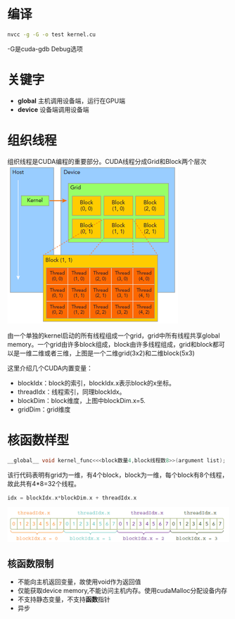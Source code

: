 # 编译
```bash
nvcc -g -G -o test kernel.cu
```
-G是cuda-gdb Debug选项
# 关键字
- __global__ 主机调用设备端，运行在GPU端
- __device__ 设备端调用设备端
# 组织线程
组织线程是CUDA编程的重要部分。CUDA线程分成Grid和Block两个层次
![](img/struct.png)

由一个单独的kernel启动的所有线程组成一个grid，grid中所有线程共享global memory。一个grid由许多block组成，block由许多线程组成，grid和block都可以是一维二维或者三维，上图是一个二维grid(3x2)和二维block(5x3)

这里介绍几个CUDA内置变量：

- blockIdx：block的索引，blockIdx.x表示block的x坐标。
- threadIdx：线程索引，同理blockIdx。
- blockDim：block维度，上图中blockDim.x=5.
- gridDim：grid维度

# 核函数样型
```c
__global__ void kernel_func<<<block数量4,block线程数8>>(argument list);
```
该行代码表明有grid为一维，有4个block，block为一维，每个block有8个线程，故此共有4*8=32个线程。
```c
idx = blockIdx.x*blockDim.x + threadIdx.x
```
![](img/grid_block.png)

## 核函数限制

- 不能向主机返回变量，故使用void作为返回值
- 仅能获取device memory,不能访问主机内存。使用cudaMalloc分配设备内存
- 不支持静态变量，不支持**函数**指针
- 异步
